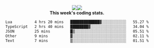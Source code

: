 <div align="center" style="display: flex; justify-content: center; align-items: center; height: auto;">
  <div style="display: flex; align-items: center;">
    <img src="https://github-readme-streak-stats.herokuapp.com/?user=innerviewer&theme=black-ice&hide_border=true&stroke=0000&background=0D1117&ring=0080FF&fire=0080FF&currStreakLabel=0080FF" style="height: auto;" />
  </div>
  <div>
    <img src="https://github-readme-stats-one-bice.vercel.app/api/top-langs/?username=innerviewer&role=OWNER,ORGANIZATION_MEMBER,COLLABORATOR&show_icons=true&count_private=true&hide_border=true&title_color=0080FF&icon_color=ffffff&text_color=c9d1d9&bg_color=0d1117" style="height: auto;" />
  </div>
</div>


<div align="center"><b>This week's coding stats.</b>
<!--START_SECTION:waka-->

```txt
Lua          4 hrs 20 mins   █████████████▓░░░░░░░░░░░   55.27 %
TypeScript   2 hrs 40 mins   ████████▓░░░░░░░░░░░░░░░░   34.04 %
JSON         25 mins         █▒░░░░░░░░░░░░░░░░░░░░░░░   05.51 %
Other        9 mins          ▓░░░░░░░░░░░░░░░░░░░░░░░░   02.11 %
Text         7 mins          ▒░░░░░░░░░░░░░░░░░░░░░░░░   01.51 %
```

<!--END_SECTION:waka-->
</div>

